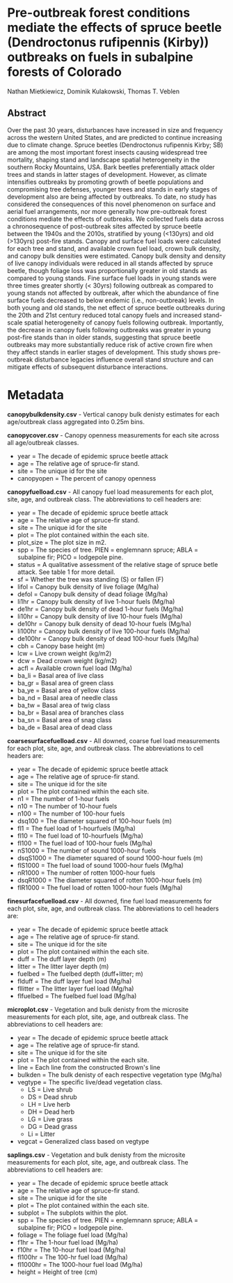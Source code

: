 # Pre-outbreak forest conditions mediate the effects of spruce beetle (Dendroctonus rufipennis (Kirby)) outbreaks on fuels in subalpine forests of Colorado

Nathan Mietkiewicz, Dominik Kulakowski, Thomas T. Veblen

## Abstract
Over the past 30 years, disturbances have increased in size and frequency across the western United States, and are predicted to continue increasing due to climate change. Spruce beetles (Dendroctonus rufipennis Kirby; SB) are among the most important forest insects causing widespread tree mortality, shaping stand and landscape spatial heterogeneity in the southern Rocky Mountains, USA.  Bark beetles preferentially attack older trees and stands in latter stages of development.  However, as climate intensifies outbreaks by promoting growth of beetle populations and compromising tree defenses, younger trees and stands in early stages of development also are being affected by outbreaks.  To date, no study has considered the consequences of this novel phenomenon on surface and aerial fuel arrangements, nor more generally how pre-outbreak forest conditions mediate the effects of outbreaks.  We collected fuels data across a chronosequence of post-outbreak sites affected by spruce beetle between the 1940s and the 2010s, stratified by young (<130yrs) and old (>130yrs) post-fire stands.  Canopy and surface fuel loads were calculated for each tree and stand, and available crown fuel load, crown bulk density, and canopy bulk densities were estimated.  Canopy bulk density and density of live canopy individuals were reduced in all stands affected by spruce beetle, though foliage loss was proportionally greater in old stands as compared to young stands.  Fine surface fuel loads in young stands were three times greater shortly (< 30yrs) following outbreak as compared to young stands not affected by outbreak, after which the abundance of fine surface fuels decreased to below endemic (i.e., non-outbreak) levels. In both young and old stands, the net effect of spruce beetle outbreaks during the 20th and 21st century reduced total canopy fuels and increased stand-scale spatial heterogeneity of canopy fuels following outbreak. Importantly, the decrease in canopy fuels following outbreaks was greater in young post-fire stands than in older stands, suggesting that spruce beetle outbreaks may more substantially reduce risk of active crown fire when they affect stands in earlier stages of development. This study shows pre-outbreak disturbance legacies influence overall stand structure and can mitigate effects of subsequent disturbance interactions.

# Metadata

**canopybulkdensity.csv** - Vertical canopy bulk denisty estimates for each age/outbreak class aggregated into 0.25m bins.


**canopycover.csv** - Canopy openness measurements for each site across all age/outbreak classes.
-  year = The decade of epidemic spruce beetle attack
-  age = The relative age of spruce-fir stand. 
-  site = The unique id for the site
-  canopyopen = The percent of canopy openness


**canopyfuelload.csv** - All canopy fuel load measurements for each plot, site, age, and outbreak class.  The abbreviations to cell headers are:
-  year = The decade of epidemic spruce beetle attack
-  age = The relative age of spruce-fir stand. 
-  site = The unique id for the site
-  plot = The plot contained within the each site.
-  plot_size = The plot size in m2.
-  spp = The species of tree.  PIEN = englemnann spruce; ABLA = subalpine fir; PICO = lodgepole pine.
-  status = A qualitative assessment of the relative stage of spruce betle attack.  See table 1 for more detail.
-  sf = Whether the tree was standing (S) or fallen (F)
-  lifol = Canopy bulk density of live foliage (Mg/ha)
-  defol = Canopy bulk density of dead foliage (Mg/ha)
-  li1hr = Canopy bulk density of live 1-hour fuels (Mg/ha)
-  de1hr = Canopy bulk density of dead 1-hour fuels (Mg/ha)
-  li10hr = Canopy bulk density of live 10-hour fuels (Mg/ha)
-  de10hr = Canopy bulk density of dead 10-hour fuels (Mg/ha)
-  li100hr = Canopy bulk density of live 100-hour fuels (Mg/ha)
-  de100hr = Canopy bulk density of dead 100-hour fuels (Mg/ha)
-  cbh = Canopy base height (m)
-  lcw = Live crown weight (kg/m2)
-  dcw = Dead crown weight (kg/m2)
-  acfl = Available crown fuel load (Mg/ha)
-  ba_li = Basal area of live class
-  ba_gr = Basal area of green class
-  ba_ye = Basal area of yellow class
-  ba_nd = Basal area of needle class
-  ba_tw = Basal area of twig class
-  ba_br = Basal area of branches class
-  ba_sn = Basal area of snag class
-  ba_de = Basal area of dead class


**coarsesurfacefuelload.csv** - All downed, coarse fuel load measurements for each plot, site, age, and outbreak class.  The abbreviations to cell headers are:
-  year = The decade of epidemic spruce beetle attack
-  age = The relative age of spruce-fir stand. 
-  site = The unique id for the site
-  plot = The plot contained within the each site.
-  n1 = The number of 1-hour fuels
-  n10 = The number of 10-hour fuels
-  n100 = The number of 100-hour fuels
-  dsq100 = The diameter squared of 100-hour fuels (m)
-  fl1 = The fuel load of 1-hourfuels (Mg/ha)
-  fl10 = The fuel load of 10-hourfuels (Mg/ha)
-  fl100 = The fuel load of 100-hour fuels (Mg/ha)
-  nS1000 = The number of sound 1000-hour fuels
-  dsqS1000 = The diameter squared of sound 1000-hour fuels (m)
-  flS1000 = The fuel load of sound 1000-hour fuels (Mg/ha)
-  nR1000 = The number of rotten 1000-hour fuels
-  dsqR1000 = The diameter squared of rotten 1000-hour fuels (m)
-  flR1000 = The fuel load of rotten 1000-hour fuels (Mg/ha)


**finesurfacefuelload.csv** - All downed, fine fuel load measurements for each plot, site, age, and outbreak class.  The abbreviations to cell headers are:
-  year = The decade of epidemic spruce beetle attack
-  age = The relative age of spruce-fir stand. 
-  site = The unique id for the site
-  plot = The plot contained within the each site.
-  duff = The duff layer depth (m)
-  litter = The litter layer depth (m)
-  fuelbed = The fuelbed depth (duff+litter; m)
-  flduff = The duff layer fuel load (Mg/ha)
-  fllitter = The litter layer fuel load (Mg/ha)
-  flfuelbed = The fuelbed fuel load (Mg/ha)


**microplot.csv** - Vegetation and bulk denisty from the microsite measurements for each plot, site, age, and outbreak class.  The abbreviations to cell headers are:
-  year = The decade of epidemic spruce beetle attack
-  age = The relative age of spruce-fir stand. 
-  site = The unique id for the site
-  plot = The plot contained within the each site.
-  line = Each line from the constructed Brown's line
-  bulkden = The bulk denisty of each respective vegetation type (Mg/ha)
-  vegtype = The specific live/dead vegetation class.
    -  LS = Live shrub
    -  DS = Dead shrub
    -  LH = Live herb
    -  DH = Dead herb
    -  LG = Live grass
    -  DG = Dead grass
    -  Li = Litter
 - vegcat = Generalized class based on vegtype


**saplings.csv** - Vegetation and bulk denisty from the microsite measurements for each plot, site, age, and outbreak class.  The abbreviations to cell headers are:
-  year = The decade of epidemic spruce beetle attack
-  age = The relative age of spruce-fir stand. 
-  site = The unique id for the site
-  plot = The plot contained within the each site.
-  subplot = The subplots within the plot.
-  spp = The species of tree.  PIEN = englemnann spruce; ABLA = subalpine fir; PICO = lodgepole pine.
-  foliage = The foliage fuel load (Mg/ha)
-  f1hr = The 1-hour fuel load (Mg/ha)
-  f10hr = The 10-hour fuel load (Mg/ha)
-  fl100hr = The 100-hr fuel load (Mg/ha)
-  fl1000hr = The 1000-hour fuel load (Mg/ha)
-  height = Height of tree (cm)
